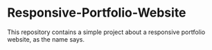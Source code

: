 # Responsive-Portfolio-Website
This repository contains a simple project about a responsive portfolio website, as the name says.
